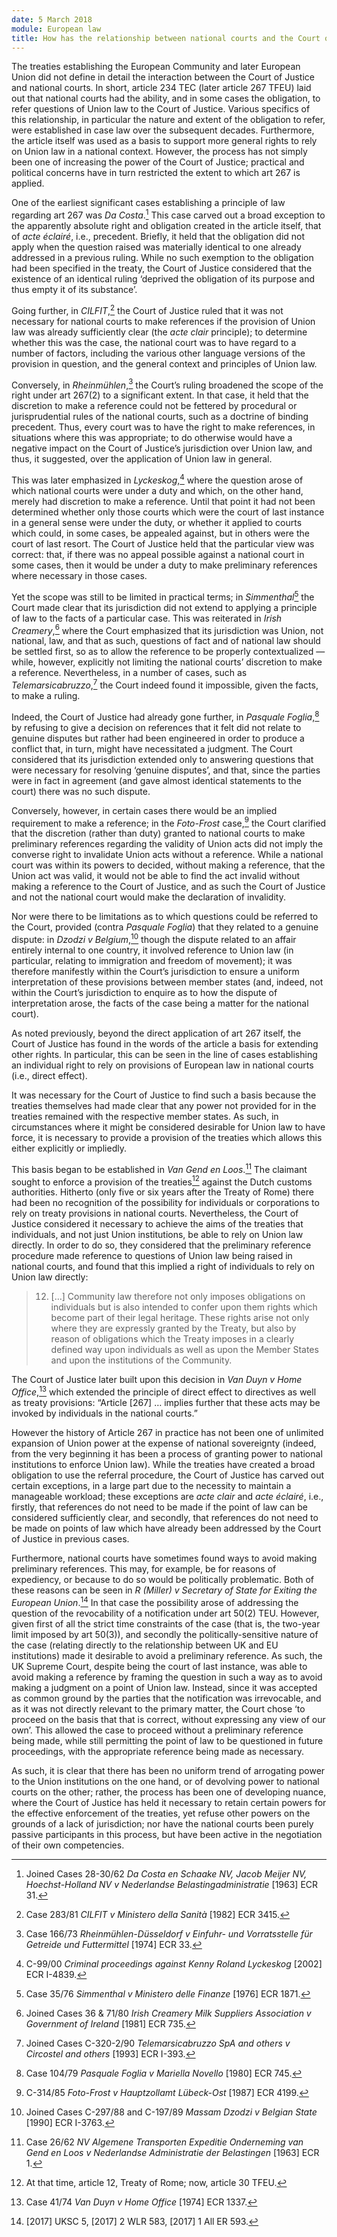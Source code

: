 ```yaml
---
date: 5 March 2018
module: European law
title: How has the relationship between national courts and the Court of Justice under Article 267 TFEU evolved over the years?
---
```


The treaties establishing the European Community and later European Union did not define in detail the interaction between the Court of Justice and national courts. In short, article 234 TEC (later article 267 TFEU) laid out that national courts had the ability, and in some cases the obligation, to refer questions of Union law to the Court of Justice. Various specifics of this relationship, in particular the nature and extent of the obligation to refer, were established in case law over the subsequent decades. Furthermore, the article itself was used as a basis to support more general rights to rely on Union law in a national context. However, the process has not simply been one of increasing the power of the Court of Justice; practical and political concerns have in turn restricted the extent to which art 267 is applied.

One of the earliest significant cases establishing a principle of law regarding art 267 was _Da Costa_.[^1] This case carved out a broad exception to the apparently absolute right and obligation created in the article itself, that of _acte éclairé_, i.e., precedent. Briefly, it held that the obligation did not apply when the question raised was materially identical to one already addressed in a previous ruling. While no such exemption to the obligation had been specified in the treaty, the Court of Justice considered that the existence of an identical ruling ‘deprived the obligation of its purpose and thus empty it of its substance’.

Going further, in _CILFIT_,[^2] the Court of Justice ruled that it was not necessary for national courts to make references if the provision of Union law was already sufficiently clear (the _acte clair_ principle); to determine whether this was the case, the national court was to have regard to a number of factors, including the various other language versions of the provision in question, and the general context and principles of Union law.

Conversely, in _Rheinmühlen_,[^3] the Court’s ruling broadened the scope of the right under art 267(2) to a significant extent. In that case, it held that the discretion to make a reference could not be fettered by procedural or jurisprudential rules of the national courts, such as a doctrine of binding precedent. Thus, every court was to have the right to make references, in situations where this was appropriate; to do otherwise would have a negative impact on the Court of Justice’s jurisdiction over Union law, and thus, it suggested, over the application of Union law in general.

This was later emphasized in _Lyckeskog_,[^4] where the question arose of which national courts were under a duty and which, on the other hand, merely had discretion to make a reference. Until that point it had not been determined whether only those courts which were the court of last instance in a general sense were under the duty, or whether it applied to courts which could, in some cases, be appealed against, but in others were the court of last resort. The Court of Justice held that the particular view was correct: that, if there was no appeal possible against a national court in some cases, then it would be under a duty to make preliminary references where necessary in those cases.

Yet the scope was still to be limited in practical terms; in _Simmenthal_[^5] the Court made clear that its jurisdiction did not extend to applying a principle of law to the facts of a particular case. This was reiterated in _Irish Creamery_,[^6] where the Court emphasized that its jurisdiction was Union, not national, law, and that as such, questions of fact and of national law should be settled first, so as to allow the reference to be properly contextualized — while, however, explicitly not limiting the national courts’ discretion to make a reference. Nevertheless, in a number of cases, such as _Telemarsicabruzzo_,[^7] the Court indeed found it impossible, given the facts, to make a ruling.

Indeed, the Court of Justice had already gone further, in _Pasquale Foglia_,[^8] by refusing to give a decision on references that it felt did not relate to genuine disputes but rather had been engineered in order to produce a conflict that, in turn, might have necessitated a judgment. The Court considered that its jurisdiction extended only to answering questions that were necessary for resolving ‘genuine disputes’, and that, since the parties were in fact in agreement (and gave almost identical statements to the court) there was no such dispute.

Conversely, however, in certain cases there would be an implied requirement to make a reference; in the _Foto-Frost_ case,[^9] the Court clarified that the discretion (rather than duty) granted to national courts to make preliminary references regarding the validity of Union acts did not imply the converse right to invalidate Union acts without a reference. While a national court was within its powers to decided, without making a reference, that the Union act was valid, it would not be able to find the act invalid without making a reference to the Court of Justice, and as such the Court of Justice and not the national court would make the declaration of invalidity.

Nor were there to be limitations as to which questions could be referred to the Court, provided (contra _Pasquale Foglia_) that they related to a genuine dispute: in _Dzodzi v Belgium_,[^10] though the dispute related to an affair entirely internal to one country, it involved reference to Union law (in particular, relating to immigration and freedom of movement); it was therefore manifestly within the Court’s jurisdiction to ensure a uniform interpretation of these provisions between member states (and, indeed, not within the Court’s jurisdiction to enquire as to how the dispute of interpretation arose, the facts of the case being a matter for the national court).

As noted previously, beyond the direct application of art 267 itself, the Court of Justice has found in the words of the article a basis for extending other rights. In particular, this can be seen in the line of cases establishing an individual right to rely on provisions of European law in national courts (i.e., direct effect).

It was necessary for the Court of Justice to find such a basis because the treaties themselves had made clear that any power not provided for in the treaties remained with the respective member states. As such, in circumstances where it might be considered desirable for Union law to have force, it is necessary to provide a provision of the treaties which allows this either explicitly or impliedly.

This basis began to be established in _Van Gend en Loos_.[^11] The claimant sought to enforce a provision of the treaties[^12] against the Dutch customs authorities. Hitherto (only five or six years after the Treaty of Rome) there had been no recognition of the possibility for individuals or corporations to rely on treaty provisions in national courts. Nevertheless, the Court of Justice considered it necessary to achieve the aims of the treaties that individuals, and not just Union institutions, be able to rely on Union law directly. In order to do so, they considered that the preliminary reference procedure made reference to questions of Union law being raised in national courts, and found that this implied a right of individuals to rely on Union law directly:

> 12. \[…] Community law therefore not only imposes obligations on individuals but is also intended to confer upon them rights which become part of their legal heritage. These rights arise not only where they are expressly granted by the Treaty, but also by reason of obligations which the Treaty imposes in a clearly defined way upon individuals as well as upon the Member States and upon the institutions of the Community.

The Court of Justice later built upon this decision in _Van Duyn v Home Office_,[^13] which extended the principle of direct effect to directives as well as treaty provisions: “Article \[267] … implies further that these acts may be invoked by individuals in the national courts.”

However the history of Article 267 in practice has not been one of unlimited expansion of Union power at the expense of national sovereignty (indeed, from the very beginning it has been a process of granting power to national institutions to enforce Union law). While the treaties have created a broad obligation to use the referral procedure, the Court of Justice has carved out certain exceptions, in a large part due to the necessity to maintain a manageable workload; these exceptions are _acte clair_ and _acte éclairé_, i.e., firstly, that references do not need to be made if the point of law can be considered sufficiently clear, and secondly, that references do not need to be made on points of law which have already been addressed by the Court of Justice in previous cases.

Furthermore, national courts have sometimes found ways to avoid making preliminary references. This may, for example, be for reasons of expediency, or because to do so would be politically problematic. Both of these reasons can be seen in _R (Miller) v Secretary of State for Exiting the European Union_.[^14] In that case the possibility arose of addressing the question of the revocability of a notification under art 50(2) TEU. However, given first of all the strict time constraints of the case (that is, the two-year limit imposed by art 50(3)), and secondly the politically-sensitive nature of the case (relating directly to the relationship between UK and EU institutions) made it desirable to avoid a preliminary reference. As such, the UK Supreme Court, despite being the court of last instance, was able to avoid making a reference by framing the question in such a way as to avoid making a judgment on a point of Union law. Instead, since it was accepted as common ground by the parties that the notification was irrevocable, and as it was not directly relevant to the primary matter, the Court chose ‘to proceed on the basis that that is correct, without expressing any view of our own’. This allowed the case to proceed without a preliminary reference being made, while still permitting the point of law to be questioned in future proceedings, with the appropriate reference being made as necessary.

As such, it is clear that there has been no uniform trend of arrogating power to the Union institutions on the one hand, or of devolving power to national courts on the other; rather, the process has been one of developing nuance, where the Court of Justice has held it necessary to retain certain powers for the effective enforcement of the treaties, yet refuse other powers on the grounds of a lack of jurisdiction; nor have the national courts been purely passive participants in this process, but have been active in the negotiation of their own competencies.

[^1]: Joined Cases 28-30/62 _Da Costa en Schaake NV, Jacob Meijer NV, Hoechst-Holland NV v Nederlandse Belastingadministratie_ \[1963] ECR 31.

[^2]: Case 283/81 _CILFIT v Ministero della Sanità_ \[1982] ECR 3415.

[^3]: Case 166/73 _Rheinmühlen-Düsseldorf v Einfuhr- und Vorratsstelle für Getreide und Futtermittel_ \[1974] ECR 33.

[^4]: C-99/00 _Criminal proceedings against Kenny Roland Lyckeskog_ \[2002] ECR I-4839.

[^5]: Case 35/76 _Simmenthal v Ministero delle Finanze_ \[1976] ECR 1871.

[^6]: Joined Cases 36 & 71/80 _Irish Creamery Milk Suppliers Association v Government of Ireland_ \[1981] ECR 735.

[^7]: Joined Cases C-320-2/90 _Telemarsicabruzzo SpA and others v Circostel and others_ \[1993] ECR I-393.

[^8]: Case 104/79 _Pasquale Foglia v Mariella Novello_ \[1980] ECR 745.

[^9]: C-314/85 _Foto-Frost v Hauptzollamt Lübeck-Ost_ \[1987] ECR 4199.

[^10]: Joined Cases C-297/88 and C-197/89 _Massam Dzodzi v Belgian State_ \[1990] ECR I-3763.

[^11]: Case 26/62 _NV Algemene Transporten Expeditie Onderneming van Gend en Loos v Nederlandse Administratie der Belastingen_ \[1963] ECR 1.

[^12]: At that time, article 12, Treaty of Rome; now, article 30 TFEU.

[^13]: Case 41/74 _Van Duyn v Home Office_ \[1974] ECR 1337.

[^14]: \[2017] UKSC 5, \[2017] 2 WLR 583, \[2017] 1 All ER 593.
